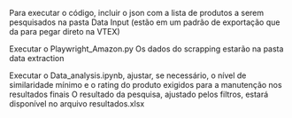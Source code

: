 Para executar o código, incluir o json com a lista de produtos a serem pesquisados na pasta Data Input (estão em um padrão de exportação que da para pegar direto na VTEX)

Executar o Playwright_Amazon.py
Os dados do scrapping estarão na pasta data extraction

Executar o Data_analysis.ipynb, ajustar, se necessário, o nível de similaridade mínimo e o rating do produto exigidos para a manutenção nos resultados finais
O resultado da pesquisa, ajustado pelos filtros, estará disponível no arquivo resultados.xlsx